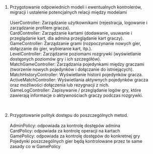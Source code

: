 1. Przygotowanie odpowiednich modeli i ewentualnych kontrolerów, migracji i ustalenie potencjalnych relacji między modelami<br><br>
UserController: Zarządzanie użytkownikami (rejestracja, logowanie i zarządzanie profilem gracza).<br>
CardController: Zarządzanie kartami (dodawanie, usuwanie i przeglądanie kart, dla admina przeglądanie kart graczy).<br>
GameController: Zarządzanie grami (rozpoczynanie nowych gier, dołączanie do gier, wybieranie kart, itp.).<br>
LevelController: Zarządzanie poziomami rozgrywki (wyświetlanie dostępnych poziomów gry i ich szczegółów).<br>
MatchGameController: Zarządzania pojedynkami między graczami (tworzenie nowych pojedynków i dołączanie do istniejących).<br>
MatchHistoryController: Wyświetlanie historii pojedynków gracza.<br>
ActiveMatchController: Wyświetlania aktywnych pojedynków gracza oraz możliwości dołączenia lub rezygnacji z nich.<br>
GameLogController: Zapisywanie / przeglądanie logów gry, które zawierają informacje o aktywnościach graczy podczas rozgrywki.<br><br><br>

2. Przygotowanie polityk dostępu do poszczególnych metod.<br><br>
AdminPolicy: odpowiada za kontrolę dostępów admina <br>
CardPolicy: odpowiada za kontrolę operacji na kartach<br>
GamePolicy: odpowiada za kontrolę dostępów do konkretnej gry<br>
Pojedynki poszczególnych gier będą kontrolowane przez te same zasady co w GamePolicy<br><br><br>
